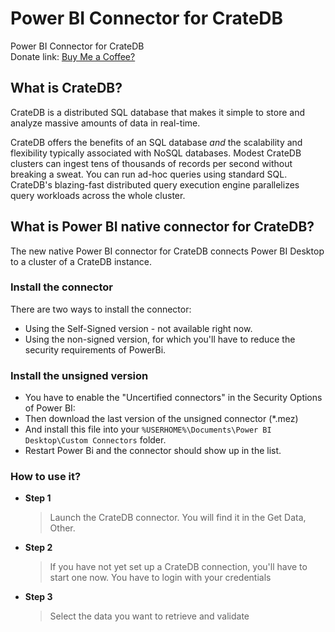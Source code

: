 # Power BI Connector for CrateDB

Power BI Connector for CrateDB<br />
Donate link: <a href="https://www.paypal.com/donate?hosted_button_id=7EL8K7ELFWHSY">Buy Me a Coffee?</a>

## What is CrateDB?

CrateDB is a distributed SQL database that makes it simple to store and analyze
massive amounts of data in real-time.

CrateDB offers the benefits of an SQL database *and* the scalability and
flexibility typically associated with NoSQL databases. Modest CrateDB clusters
can ingest tens of thousands of records per second without breaking a
sweat. You can run ad-hoc queries using standard SQL. CrateDB's blazing-fast
distributed query execution engine parallelizes query workloads across the
whole cluster.

## What is Power BI native connector for CrateDB?

The new native Power BI connector for CrateDB connects Power BI Desktop to a cluster of a CrateDB instance.

### Install the connector
There are two ways to install the connector:

- Using the Self-Signed version - not available right now.
- Using the non-signed version, for which you'll have to reduce the security requirements of PowerBi.

### Install the unsigned version
- You have to enable the "Uncertified connectors" in the Security Options of Power BI:
- Then download the last version of the unsigned connector (*.mez)
- And install this file into your `%USERHOME%\Documents\Power BI Desktop\Custom Connectors` folder.
- Restart Power Bi and the connector should show up in the list.

### How to use it?

* **Step 1**

  > Launch the CrateDB connector. You will find it in the Get Data, Other.

* **Step 2**

  > If you have not yet set up a CrateDB connection, you'll have to start one now. You have to login with your credentials
  
* **Step 3**

  > Select the data you want to retrieve and validate
